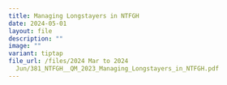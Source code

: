 ```yaml
---
title: Managing Longstayers in NTFGH
date: 2024-05-01
layout: file
description: ""
image: ""
variant: tiptap
file_url: /files/2024 Mar to 2024
  Jun/381_NTFGH__QM_2023_Managing_Longstayers_in_NTFGH.pdf
---
```

